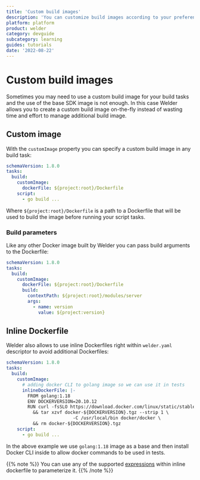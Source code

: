```yaml
---
title: 'Custom build images'
description: 'You can customize build images according to your preference'
platform: platform
product: welder
category: devguide
subcategory: learning
guides: tutorials
date: '2022-08-22'
---
```


# Custom build images

Sometimes you may need to use a custom build image for your build tasks and the use of the base SDK image is not enough.
In this case Welder allows you to create a custom build image on-the-fly instead of wasting time and effort to 
manage additional build image.

## Custom image

With the `customImage` property you can specify a custom build image in any build task:

```yaml
schemaVersion: 1.8.0
tasks:
  build:
    customImage:
      dockerFile: ${project:root}/Dockerfile
    script:
      - go build ...
```
Where `${project:root}/Dockerfile` is a path to a Dockerfile that will be used to build the image before running your script tasks.

### Build parameters
Like any other Docker image built by Welder you can pass build arguments to the Dockerfile:

```yaml
schemaVersion: 1.8.0
tasks:
  build:
    customImage:
      dockerFile: ${project:root}/Dockerfile
      build:
        contextPath: ${project:root}/modules/server
        args:
          - name: version
            value: ${project:version}
```

## Inline Dockerfile

Welder also allows to use inline Dockerfiles right within `welder.yaml` descriptor to avoid additional Dockerfiles:

```yaml
schemaVersion: 1.8.0
tasks:
  build:
    customImage:
      # adding docker CLI to golang image so we can use it in tests
      inlineDockerFile: |-
        FROM golang:1.18
        ENV DOCKERVERSION=20.10.12
        RUN curl -fsSLO https://download.docker.com/linux/static/stable/x86_64/docker-${DOCKERVERSION}.tgz \
          && tar xzvf docker-${DOCKERVERSION}.tgz --strip 1 \
                         -C /usr/local/bin docker/docker \
          && rm docker-${DOCKERVERSION}.tgz
    script:
      - go build ...
```

In the above example we use `golang:1.18` image as a base and then install Docker CLI inside to allow docker commands
to be used in tests. 

{{% note %}}
You can use any of the supported [expressions](/platform/tool/welder/howto/expressions) within inline
dockerfile to parameterize it.
{{% /note %}}

